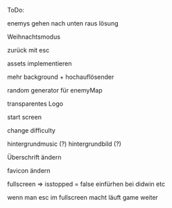 ToDo:

enemys gehen nach unten raus lösung

Weihnachtsmodus

zurück mit esc

assets implementieren

mehr background + hochauflösender

random generator für enemyMap

transparentes Logo

start screen

change difficulty

hintergrundmusic (?) hintergrundbild (?)

Überschrift ändern

favicon ändern


fullscreen => isstopped = false einfürhen bei didwin etc

wenn man esc im fullscreen macht läuft game weiter
 